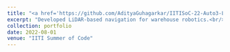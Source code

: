 ```yaml
---
title: "<a href='https://github.com/AdityaGuhagarkar/IITISoC-22-Auto3-LiDAR-Obstacle-Avoidance-Robots' target='_blank'><i class='fab fa-github'></i> LiDAR-Based Obstacle Avoidance</a>"
excerpt: "Developed LiDAR-based navigation for warehouse robotics.<br/><img src='/images/lidar-obstacle.png'>"
collection: portfolio
date: 2022-08-01
venue: "IITI Summer of Code"
---
```

